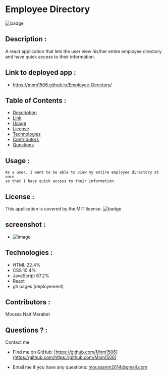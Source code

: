 # Employee Directory
  ![badge](https://img.shields.io/badge/license-MIT-brightgreen)

  ## Description :
  A react application that lets the user view his/her entire employee directory and have quick access to their information.
  
  ## Link to deployed app :
  - https://mnm1506.github.io/Employee-Directory/

  ## Table of Contents :
  - [Description](#description)
  - [Link](#Link)
  - [Usage](#usage)
  - [License](#license)
  - [Technologies](#Technologies)
  - [Contributors](#contributors)
  - [Questions](#questions)
  
  ## Usage :
    As a user, I want to be able to view my entire employee directory at once 
    so that I have quick access to their information.

  ## License :
  This application is covered by the MIT license.
  ![badge](https://img.shields.io/badge/license-MIT-brightgreen)

  ## screenshot :
  - ![image](https://user-images.githubusercontent.com/71415480/111343877-d6d5c300-8649-11eb-9578-c8833479b0b9.png)
  ## Technologies :
  - HTML 22.4%
  - CSS 10.4%
  - JavaScript 67.2%
  - React
  - gh pages (deployement)
 
  ## Contributors :
   Moussa Nait Merabet

  ## Questions ? :
   Contact me 
   
   - Find me on GitHub: [https://github.com/Mnm1506](https://github.com/https://github.com/Mnm1506)

   - Email me if you have any questions: [moussanm2014@gmail.com](https://www.google.com/gmail/)